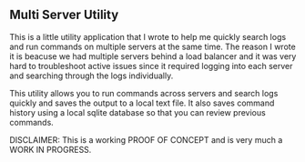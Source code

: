 ## Multi Server Utility

This is a little utility application that I wrote to help me quickly search logs and run commands on multiple servers at the same time. The reason I wrote it is beacuse we had multiple servers behind a load balancer and it was very hard to troubleshoot active issues since it required logging into each server and searching through the logs individually.

This utility allows you to run commands across servers and search logs quickly and saves the output to a local text file. It also saves command history using a local sqlite database so that you can review previous commands.

DISCLAIMER: This is a working PROOF OF CONCEPT and is very much a WORK IN PROGRESS.
